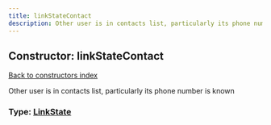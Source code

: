 ```yaml
---
title: linkStateContact
description: Other user is in contacts list, particularly its phone number is known
---
```

## Constructor: linkStateContact  
[Back to constructors index](index.md)



Other user is in contacts list, particularly its phone number is known




### Type: [LinkState](../types/LinkState.md)


